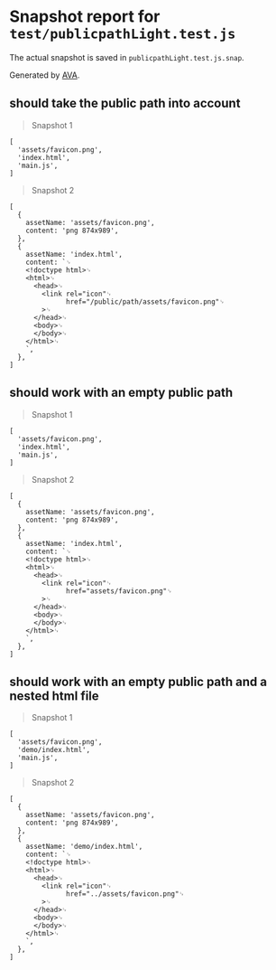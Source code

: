 # Snapshot report for `test/publicpathLight.test.js`

The actual snapshot is saved in `publicpathLight.test.js.snap`.

Generated by [AVA](https://avajs.dev).

## should take the public path into account

> Snapshot 1

    [
      'assets/favicon.png',
      'index.html',
      'main.js',
    ]

> Snapshot 2

    [
      {
        assetName: 'assets/favicon.png',
        content: 'png 874x989',
      },
      {
        assetName: 'index.html',
        content: `␊
        <!doctype html>␊
        <html>␊
          <head>␊
            <link rel="icon"␊
                  href="/public/path/assets/favicon.png"␊
            >␊
          </head>␊
          <body>␊
          </body>␊
        </html>␊
        `,
      },
    ]

## should work with an empty public path

> Snapshot 1

    [
      'assets/favicon.png',
      'index.html',
      'main.js',
    ]

> Snapshot 2

    [
      {
        assetName: 'assets/favicon.png',
        content: 'png 874x989',
      },
      {
        assetName: 'index.html',
        content: `␊
        <!doctype html>␊
        <html>␊
          <head>␊
            <link rel="icon"␊
                  href="assets/favicon.png"␊
            >␊
          </head>␊
          <body>␊
          </body>␊
        </html>␊
        `,
      },
    ]

## should work with an empty public path and a nested html file

> Snapshot 1

    [
      'assets/favicon.png',
      'demo/index.html',
      'main.js',
    ]

> Snapshot 2

    [
      {
        assetName: 'assets/favicon.png',
        content: 'png 874x989',
      },
      {
        assetName: 'demo/index.html',
        content: `␊
        <!doctype html>␊
        <html>␊
          <head>␊
            <link rel="icon"␊
                  href="../assets/favicon.png"␊
            >␊
          </head>␊
          <body>␊
          </body>␊
        </html>␊
        `,
      },
    ]
